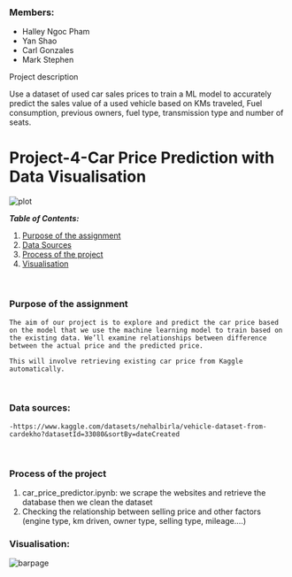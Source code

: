 ### Members:

- Halley Ngoc Pham
- Yan Shao
- Carl Gonzales
- Mark Stephen

Project description

Use a dataset of used car sales prices to train a ML model to accurately predict the sales value of a used vehicle based on KMs traveled, Fuel consumption, previous owners, fuel type, transmission type and number of seats.


# Project-4-Car Price Prediction with Data Visualisation 

![plot](./image/covid.png)

**_Table of Contents:_**

1. [Purpose of the assignment](#purpose-of-the-assignment)
1. [Data Sources](#data-sources)
1. [Process of the project](#process-of-the-project)
1. [Visualisation](#visualisation)

</br>

### Purpose of the assignment

    The aim of our project is to explore and predict the car price based on the model that we use the machine learning model to train based on the existing data. We’ll examine relationships between difference between the actual price and the predicted price.

    This will involve retrieving existing car price from Kaggle 
    automatically.

</br>

### Data sources:

    -https://www.kaggle.com/datasets/nehalbirla/vehicle-dataset-from-cardekho?datasetId=33080&sortBy=dateCreated
    
</br>

### Process of the project

1. car_price_predictor.ipynb: we scrape the websites and retrieve the database then we clean the dataset
1. Checking the relationship between selling price and other factors (engine type, km driven, owner type, selling type, mileage....)



### Visualisation: 


![barpage](./image/barchart.png)
